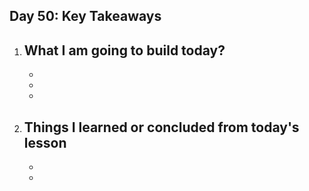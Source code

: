 ## Day 50: Key Takeaways

1. **What I am going to build today?**  
   - 
   - 
   - 
   - 

2. **Things I learned or concluded from today's lesson**  
   - 
   - 
   -